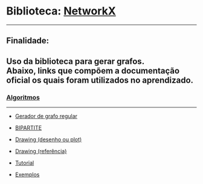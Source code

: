 # Biblioteca: [NetworkX](https://networkx.github.io/)
---
## Finalidade:
Uso da biblioteca para gerar grafos.  
Abaixo, links que compõem a documentação oficial os quais foram utilizados no aprendizado. 
---

### [Algoritmos](https://networkx.github.io/documentation/stable/reference/algorithms/index.html)

---

* [Gerador de grafo regular](https://networkx.github.io/documentation/stable/reference/generated/networkx.generators.random_graphs.random_regular_graph.html#networkx.generators.random_graphs.random_regular_graph)

* [BIPARTITE](https://networkx.github.io/documentation/stable/reference/algorithms/bipartite.html?highlight=bipartite#module-networkx.algorithms.bipartite)

* [Drawing (desenho ou plot)](https://networkx.github.io/documentation/stable/reference/drawing.html?highlight=draw) 

* [Drawing (referência)](https://networkx.github.io/documentation/networkx-1.10/reference/drawing.html)

* [Tutorial](https://networkx.github.io/documentation/stable/tutorial.html)

* [Exemplos](https://networkx.github.io/documentation/stable/auto_examples/index.html)
